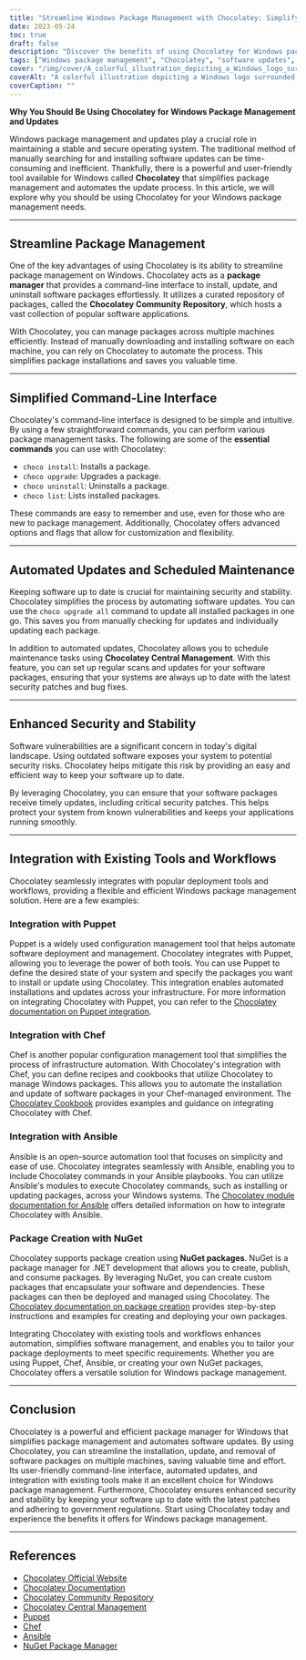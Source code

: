 ```yaml
---
title: "Streamline Windows Package Management with Chocolatey: Simplify Updates and Enhance Security"
date: 2023-05-24
toc: true
draft: false
description: "Discover the benefits of using Chocolatey for Windows package management: automate updates, save time, and ensure system security."
tags: ["Windows package management", "Chocolatey", "software updates", "package manager", "command-line interface", "automated updates", "scheduled maintenance", "security", "stability", "integration", "government regulations", "compliance", "Puppet", "Chef", "Ansible", "NuGet packages", "DoD STIG", "streamline package management", "software vulnerabilities", "deployment tools", "Windows updates", "Windows package updates", "Windows software management", "Windows package manager", "package management tool", "automated package updates", "Windows security updates", "software package installation", "Windows software deployment", "package management system", "Windows software repository", "Windows software cache"]
cover: "/img/cover/A_colorful_illustration_depicting_a_Windows_logo_surrounded.png"
coverAlt: "A colorful illustration depicting a Windows logo surrounded by various software icons representing streamlined package management and updates."
coverCaption: ""
---
```


**Why You Should Be Using Chocolatey for Windows Package Management and Updates**

Windows package management and updates play a crucial role in maintaining a stable and secure operating system. The traditional method of manually searching for and installing software updates can be time-consuming and inefficient. Thankfully, there is a powerful and user-friendly tool available for Windows called **Chocolatey** that simplifies package management and automates the update process. In this article, we will explore why you should be using Chocolatey for your Windows package management needs.

______

## Streamline Package Management

One of the key advantages of using Chocolatey is its ability to streamline package management on Windows. Chocolatey acts as a **package manager** that provides a command-line interface to install, update, and uninstall software packages effortlessly. It utilizes a curated repository of packages, called the **Chocolatey Community Repository**, which hosts a vast collection of popular software applications.

With Chocolatey, you can manage packages across multiple machines efficiently. Instead of manually downloading and installing software on each machine, you can rely on Chocolatey to automate the process. This simplifies package installations and saves you valuable time.

______

## Simplified Command-Line Interface

Chocolatey's command-line interface is designed to be simple and intuitive. By using a few straightforward commands, you can perform various package management tasks. The following are some of the **essential commands** you can use with Chocolatey:

- `choco install`: Installs a package.
- `choco upgrade`: Upgrades a package.
- `choco uninstall`: Uninstalls a package.
- `choco list`: Lists installed packages.

These commands are easy to remember and use, even for those who are new to package management. Additionally, Chocolatey offers advanced options and flags that allow for customization and flexibility.

______

## Automated Updates and Scheduled Maintenance

Keeping software up to date is crucial for maintaining security and stability. Chocolatey simplifies the process by automating software updates. You can use the `choco upgrade all` command to update all installed packages in one go. This saves you from manually checking for updates and individually updating each package.

In addition to automated updates, Chocolatey allows you to schedule maintenance tasks using **Chocolatey Central Management**. With this feature, you can set up regular scans and updates for your software packages, ensuring that your systems are always up to date with the latest security patches and bug fixes.

______

## Enhanced Security and Stability

Software vulnerabilities are a significant concern in today's digital landscape. Using outdated software exposes your system to potential security risks. Chocolatey helps mitigate this risk by providing an easy and efficient way to keep your software up to date.

By leveraging Chocolatey, you can ensure that your software packages receive timely updates, including critical security patches. This helps protect your system from known vulnerabilities and keeps your applications running smoothly.

______

## Integration with Existing Tools and Workflows

Chocolatey seamlessly integrates with popular deployment tools and workflows, providing a flexible and efficient Windows package management solution. Here are a few examples:

### Integration with Puppet

Puppet is a widely used configuration management tool that helps automate software deployment and management. Chocolatey integrates with Puppet, allowing you to leverage the power of both tools. You can use Puppet to define the desired state of your system and specify the packages you want to install or update using Chocolatey. This integration enables automated installations and updates across your infrastructure. For more information on integrating Chocolatey with Puppet, you can refer to the [Chocolatey documentation on Puppet integration](https://docs.chocolatey.org/en-us/features/integrations#puppet).

### Integration with Chef

Chef is another popular configuration management tool that simplifies the process of infrastructure automation. With Chocolatey's integration with Chef, you can define recipes and cookbooks that utilize Chocolatey to manage Windows packages. This allows you to automate the installation and update of software packages in your Chef-managed environment. The [Chocolatey Cookbook](https://github.com/chocolatey/chocolatey-cookbook) provides examples and guidance on integrating Chocolatey with Chef.

### Integration with Ansible

Ansible is an open-source automation tool that focuses on simplicity and ease of use. Chocolatey integrates seamlessly with Ansible, enabling you to include Chocolatey commands in your Ansible playbooks. You can utilize Ansible's modules to execute Chocolatey commands, such as installing or updating packages, across your Windows systems. The [Chocolatey module documentation for Ansible](https://docs.ansible.com/ansible/latest/collections/chocolatey/chocolatey/index.html) offers detailed information on how to integrate Chocolatey with Ansible.

### Package Creation with NuGet

Chocolatey supports package creation using **NuGet packages**. NuGet is a package manager for .NET development that allows you to create, publish, and consume packages. By leveraging NuGet, you can create custom packages that encapsulate your software and dependencies. These packages can then be deployed and managed using Chocolatey. The [Chocolatey documentation on package creation](https://docs.chocolatey.org/en-us/create/create-packages) provides step-by-step instructions and examples for creating and deploying your own packages.

Integrating Chocolatey with existing tools and workflows enhances automation, simplifies software management, and enables you to tailor your package deployments to meet specific requirements. Whether you are using Puppet, Chef, Ansible, or creating your own NuGet packages, Chocolatey offers a versatile solution for Windows package management.

______

## Conclusion

Chocolatey is a powerful and efficient package manager for Windows that simplifies package management and automates software updates. By using Chocolatey, you can streamline the installation, update, and removal of software packages on multiple machines, saving valuable time and effort. Its user-friendly command-line interface, automated updates, and integration with existing tools make it an excellent choice for Windows package management. Furthermore, Chocolatey ensures enhanced security and stability by keeping your software up to date with the latest patches and adhering to government regulations. Start using Chocolatey today and experience the benefits it offers for Windows package management.

______

## References

- [Chocolatey Official Website](https://chocolatey.org/)
- [Chocolatey Documentation](https://docs.chocolatey.org/)
- [Chocolatey Community Repository](https://community.chocolatey.org/packages)
- [Chocolatey Central Management](https://chocolatey.org/central-management)
- [Puppet](https://puppet.com/)
- [Chef](https://www.chef.io/)
- [Ansible](https://www.ansible.com/)
- [NuGet Package Manager](https://www.nuget.org/)
